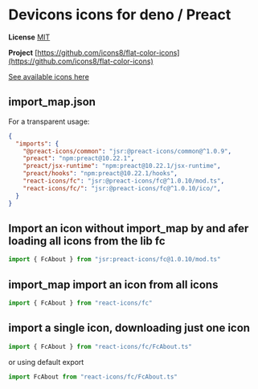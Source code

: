 # Devicons icons for deno / Preact

**License** [MIT](https://opensource.org/licenses/MIT)

**Project** [https://github.com/icons8/flat-color-icons](https://github.com/icons8/flat-color-icons)

[See available icons here](https://react-icons.deno.dev/fc)

## import_map.json

For a transparent usage:

```json
{
  "imports": {
    "@preact-icons/common": "jsr:@preact-icons/common@^1.0.9",
    "preact": "npm:preact@10.22.1",
    "preact/jsx-runtime": "npm:preact@10.22.1/jsx-runtime",
    "preact/hooks": "npm:preact@10.22.1/hooks",
    "react-icons/fc": "jsr:@preact-icons/fc@^1.0.10/mod.ts",
    "react-icons/fc/": "jsr:@preact-icons/fc@^1.0.10/ico/",
  }
}
```

## Import an icon without import_map by and afer loading all icons from the lib fc

```ts
import { FcAbout } from "jsr:preact-icons/fc@1.0.10/mod.ts"
```

## import_map import an icon from all icons

```ts
import { FcAbout } from "react-icons/fc"
```

## import a single icon, downloading just one icon

```ts
import { FcAbout } from "react-icons/fc/FcAbout.ts"
```

or using default export

```ts
import FcAbout from "react-icons/fc/FcAbout.ts"
```

